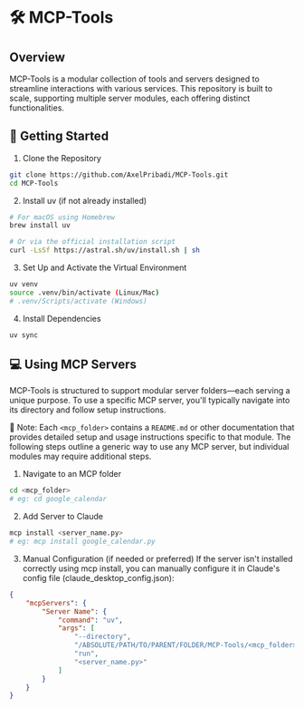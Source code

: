 # 🛠️ MCP-Tools
## Overview
MCP-Tools is a modular collection of tools and servers designed to streamline interactions with various services. This repository is built to scale, supporting multiple server modules, each offering distinct functionalities.


## 🚀 Getting Started 
1. Clone the Repository
```bash
git clone https://github.com/AxelPribadi/MCP-Tools.git
cd MCP-Tools
```

2. Install uv (if not already installed)
```bash
# For macOS using Homebrew
brew install uv

# Or via the official installation script
curl -LsSf https://astral.sh/uv/install.sh | sh
```

3. Set Up and Activate the Virtual Environment
```bash
uv venv
source .venv/bin/activate (Linux/Mac)
# .venv/Scripts/activate (Windows)
```

4. Install Dependencies
```bash
uv sync
```

## 💻 Using MCP Servers
MCP-Tools is structured to support modular server folders—each serving a unique purpose. To use a specific MCP server, you'll typically navigate into its directory and follow setup instructions.

📝 Note: Each `<mcp_folder>` contains a `README.md` or other documentation that provides detailed setup and usage instructions specific to that module. The following steps outline a generic way to use any MCP server, but individual modules may require additional steps.

1. Navigate to an MCP folder
```bash
cd <mcp_folder>
# eg: cd google_calendar
```

2. Add Server to Claude
```bash
mcp install <server_name.py>
# eg: mcp install google_calendar.py
```

3. Manual Configuration (if needed or preferred)
If the server isn't installed correctly using mcp install, you can manually configure it in Claude's config file (claude_desktop_config.json):
```json
{
    "mcpServers": {
        "Server Name": {
            "command": "uv",
            "args": [
                "--directory",
                "/ABSOLUTE/PATH/TO/PARENT/FOLDER/MCP-Tools/<mcp_folder>",
                "run",
                "<server_name.py>"
            ]
        }
    }
}
```
